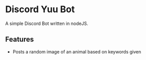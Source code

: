 # Discord Yuu Bot

A simple Discord Bot written in nodeJS. 

## Features
- Posts a random image of an animal based on keywords given
